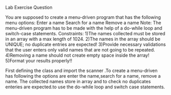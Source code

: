 Lab Exercise Question

You are supposed to create a menu-driven program that has the following menu options: Enter a name Search for a name Remove a name Note: The menu-driven program has to be made with the help of a do-while loop and switch-case statements. Constraints: 1)The names collected must be stored in an array with a max length of 1024. 2)The names in the array should be UNIQUE; no duplicate entries are expected! 3)Provide necessary validations that the user enters only valid names that are not going to be repeated. 4)Removing a name should not create empty space inside the array! 5)Format your results properly!!

First defining the class and import the scanner .To create a menu-driven has following the options are enter the name,search for a name, remove a name. The collected names store in array and to check no duplicates enteries are expected.to use the do-while loop and switch case statements.